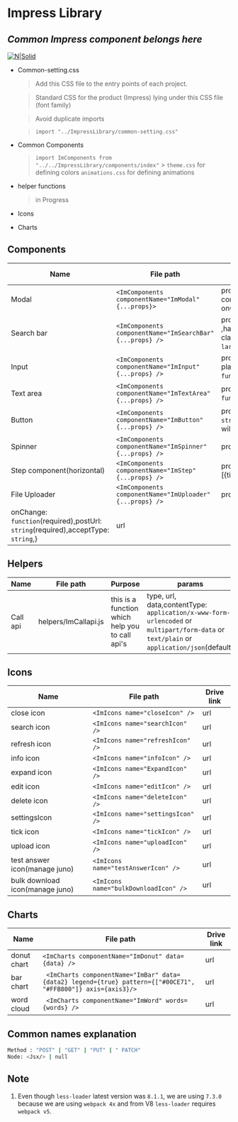 # Impress Library

## _Common Impress component belongs here_

[![N|Solid](https://static.impress.ai/ymmb/img/transparent_landscape_logo.png)](http://impress.ai/)

- Common-setting.css

  > Add this CSS file to the entry points of each project.

  > Standard CSS for the product (Impress) lying under this CSS file (font family)

  > Avoid duplicate imports

  > `import "../ImpressLibrary/common-setting.css"`

- Common Components
  > `import ImComponents from "../../ImpressLibrary/components/index"` > `theme.css` for defining colors
  > `animations.css` for defining animations
- helper functions
  > in Progress
- Icons
- Charts

## Components

| Name  | File path                                            | Props:type                                                                                                                                                            | Drive link |
| ----- | ---------------------------------------------------- | --------------------------------------------------------------------------------------------------------------------------------------------------------------------- | ---------- |
| Modal | `<ImComponents componentName="ImModal" {...props}> ` | props = { className : `string`, title : `string`, visible: `boolean`, component : `Node`, footer : `Node`, title : `Node`, onOk : `function` , onCancel : `function`} | url        |
| Search bar | `<ImComponents componentName="ImSearchBar" {...props} />` | props = { placeholder : `string` (default:"Search") ,handleSearch: `function`, handleInputChange: `function`, className: `string`, style: `object`,size: `small` OR `middle` OR `large`(default)} | url |
| Input | `<ImComponents componentName="ImInput" {...props} />` | props = {  placeholder:`string`(default:"placeholder"),onChange(event): `function`} | url |
| Text area | `<ImComponents componentName="ImTextArea" {...props} />` | props = { rows: `string`(default:"5"), onChange(event): `function`,value: `string`} | url |
| Button | `<ImComponents componentName="ImButton" {...props} />` | props = { children: `Node`,type: `string`(default:"primary"),onClick: `function`}, any other prop will also be passed down | url |
| Spinner | `<ImComponents componentName="ImSpinner" {...props} />` | props = { size: `string`(default: "34px")} | url |
| Step component(horizontal) | `<ImComponents componentName="ImStep" {...props} />` | props = {current: `Number`(default: 1) , steps:`array`(shape:[{title: "Step 1", subTitle:"Upload file"}]}) | url |
| File Uploader | `<ImComponents componentName="ImUploader" {...props} />` | props = {  children: `Node`(required),
  onChange: `function`(required),postUrl: `string`(required),acceptType: `string`,} | url |
## Helpers

| Name     | File path            | Purpose                                         | params                                                                                                                                   |
| -------- | -------------------- | ----------------------------------------------- | ---------------------------------------------------------------------------------------------------------------------------------------- |
| Call api | helpers/ImCallapi.js | this is a function which help you to call api's | type, url, data,contentType: `application/x-www-form-urlencoded` or `multipart/form-data` or `text/plain` or `application/json`(default) |

## Icons

| Name         | File path                        | Drive link |
| ------------ | -------------------------------- | ---------- |
| close icon   | `<ImIcons name="closeIcon" />`   | url        |
| search icon  | `<ImIcons name="searchIcon" />`  | url        |
| refresh icon | `<ImIcons name="refreshIcon" />` | url        |
| info icon    | `<ImIcons name="infoIcon" />`    | url        |
| expand icon  | `<ImIcons name="ExpandIcon" />`  | url        |
| edit icon    | `<ImIcons name="editIcon" />`    | url        |
| delete icon  | `<ImIcons name="deleteIcon" />`  | url        |
| settingsIcon | `<ImIcons name="settingsIcon" />`| url        |
| tick icon    | `<ImIcons name="tickIcon" />`    | url        |
| upload icon  | `<ImIcons name="uploadIcon" />`  | url        |
| test answer icon(manage juno)  | `<ImIcons name="testAnswerIcon" />`  | url        |
| bulk download icon(manage juno)  | `<ImIcons name="bulkDownloadIcon" />`  | url        |

## Charts

| Name        | File path                                                                                                     | Drive link |
| ----------- | ------------------------------------------------------------------------------------------------------------- | ---------- |
| donut chart | `<ImCharts componentName="ImDonut" data={data} />`                                                            | url        |
| bar chart   | ` <ImCharts componentName="ImBar" data={data2} legend={true} pattern={["#00CE71", "#FFB800"]} axis={axis3}/>` | url        |
| word cloud  | ` <ImCharts componentName="ImWord" words={words} />`                                                          | url        |

## Common names explanation

```sh
Method : "POST" | "GET" | "PUT" | " PATCH"
Node: <Jsx/> | null
```

## Note

1. Even though `less-loader` latest version was `8.1.1`, we are using `7.3.0` because we are using `webpack 4x` and from V8 `less-loader` requires `webpack v5`.
